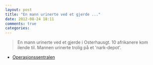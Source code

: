 ```yaml
---
layout: post
title: "En mann urinerte ved et gjerde ..."
date: 2012-08-24 18:11
comments: true
categories: 
---
```

> En mann urinerte ved et gjerde i Osterhausgt. 10 afrikanere kom ilende til. Mannen urinerte trolig på et 'nark-depot'. 
- [Operasjonssentralen](http://twitter.com/oslopolitiops/status/239168068847280128)
